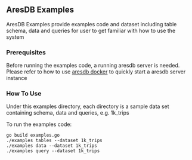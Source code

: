 ## AresDB Examples

AresDB Examples provide examples code and dataset including table schema, data and queries for user to get familiar with how to use the system

### Prerequisites

Before running the examples code, a running aresdb server is needed.
Please refer to how to use [aresdb docker](../docker/README.md) to quickly start a aresdb server instance

### How To Use

Under this examples directory, each directory is a sample data set containing schema, data and queries, e.g. 1k_trips 

To run the examples code:
```
go build examples.go
./examples tables --dataset 1k_trips
./examples data --dataset 1k_trips
./examples query --dataset 1k_trips
```
